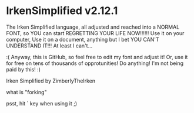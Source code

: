 # IrkenSimplified v2.12.1
The Irken Simplified language, all adjusted and reached into a
NORMAL FONT, so YOU can start REGRETTING YOUR LIFE NOW!!!!!!
Use it on your computer, Use it on a document, anything but I bet YOU CAN'T UNDERSTAND IT!!!
At least I can't...


:(
Anyway, this is GitHub, so feel free to edit my font and adjust it! Or, use it for free on tens of thousands of opprotunities!
Do anything! I'm not being paid by this! :)

Irken Simplified by ZimberlyTheIrken

what is "forking"

psst, hit ` key when using it ;)
